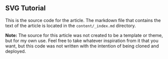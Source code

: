 
## SVG Tutorial

This is the source code for the article. The markdown file that contains the text of the article is located in the `content/_index.md` directory.

**Note:** The source for this article was not created to be a template or theme, but for my own use. Feel free to take whatever inspiration from it that you want, but this code was not written with the intention of being cloned and deployed.